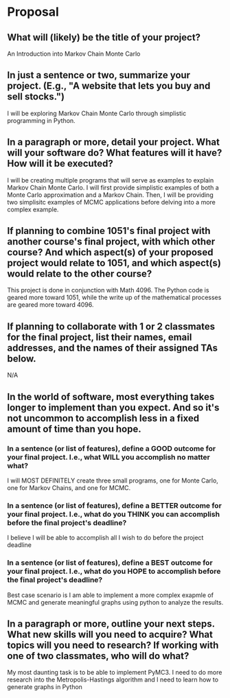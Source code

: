 # Proposal

## What will (likely) be the title of your project?

An Introduction into Markov Chain Monte Carlo

## In just a sentence or two, summarize your project. (E.g., "A website that lets you buy and sell stocks.")

I will be exploring Markov Chain Monte Carlo through simplistic programming in Python.

## In a paragraph or more, detail your project. What will your software do? What features will it have? How will it be executed?

I will be creating multiple programs that will serve as examples to explain Markov Chain Monte Carlo. I will first provide simplistic examples of both a Monte Carlo approximation and a Markov Chain. 
Then, I will be providing two simplisitc examples of MCMC applications before delving into a more complex example.

## If planning to combine 1051's final project with another course's final project, with which other course? And which aspect(s) of your proposed project would relate to 1051, and which aspect(s) would relate to the other course?

This project is done in conjunction with Math 4096. The Python code is geared more toward 1051, while the write up of the mathematical processes are geared more toward 4096.

## If planning to collaborate with 1 or 2 classmates for the final project, list their names, email addresses, and the names of their assigned TAs below.

N/A

## In the world of software, most everything takes longer to implement than you expect. And so it's not uncommon to accomplish less in a fixed amount of time than you hope.

### In a sentence (or list of features), define a GOOD outcome for your final project. I.e., what WILL you accomplish no matter what?

I will MOST DEFINITELY create three small programs, one for Monte Carlo, one for Markov Chains, and one for MCMC. 

### In a sentence (or list of features), define a BETTER outcome for your final project. I.e., what do you THINK you can accomplish before the final project's deadline?

I believe I will be able to accomplish all I wish to do before the project deadline

### In a sentence (or list of features), define a BEST outcome for your final project. I.e., what do you HOPE to accomplish before the final project's deadline?

Best case scenario is I am able to implement a more complex exapmle of MCMC and generate meaningful graphs using python to analyze the results.

## In a paragraph or more, outline your next steps. What new skills will you need to acquire? What topics will you need to research? If working with one of two classmates, who will do what?

My most daunting task is to be able to implement PyMC3. I need to do more research into the Metropolis-Hastings algorithm and I need to learn how to generate graphs in Python
